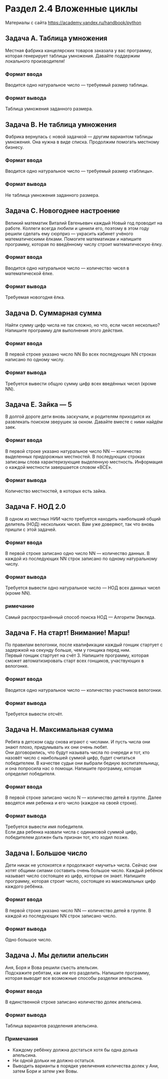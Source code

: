 # Раздел 2.4 Вложенные циклы

Материалы с сайта https://academy.yandex.ru/handbook/python

## Задача A. Таблица умножения
Местная фабрика канцелярских товаров заказала у вас программу, которая генерирует таблицы умножения.
Давайте поддержим локального производителя!
### Формат ввода
Вводится одно натуральное число — требуемый размер таблицы.
### Формат вывода
Таблица умножения заданного размера.

## Задача B. Не таблица умножения
Фабрика вернулась с новой задачкой — другим вариантом таблицы умножения. Она нужна в виде списка. Продолжим помогать местному бизнесу.
### Формат ввода
Вводится одно натуральное число — требуемый размер «таблицы».
### Формат вывода
Не таблица умножения заданного размера.

## Задача C. Новогоднее настроение
Великий математик Виталий Евгеньевич каждый Новый год проводит на работе. Коллеги всегда любили и ценили его, поэтому в этом году решили сделать ему сюрприз — украсить кабинет учёного математическими ёлками. Помогите математикам и напишите программу, которая по введённому числу строит математическую ёлку.
### Формат ввода
Вводится одно натуральное число — количество чисел в математической ёлке.
### Формат вывода
Требуемая новогодня ёлка.

## Задача D. Суммарная сумма
Найти сумму цифр числа не так сложно, но что, если чисел несколько?
Напишите программу для выполнения этого действия.
### Формат ввода
В первой строке указано число NN Во всех последующих NN строках написано по одному числу.
### Формат вывода
Требуется вывести общую сумму цифр всех введённых чисел (кроме NN).

## Задача E. Зайка — 5
В долгой дороге дети вновь заскучали, и родителям приходится их развлекать поиском зверушек за окном. Давайте вместе с ними найдём заек.
### Формат ввода
В первой строке указано натуральное число NN — количество выделенных придорожных местностей. В последующих строках записаны слова характеризующие выделенную местность.
Информация о каждой местности завершается словом «ВСЁ».
### Формат вывода
Количество местностей, в которых есть зайка.

## Задача F. НОД 2.0
В одном из местных НИИ часто требуется находить наибольший общий делитель (НОД) нескольких чисел. Вам уже доверяют, так что вновь пришли с этой задачей.
### Формат ввода
В первой строке записано одно число NN — количество данных. В каждой из последующих NN строк записано по одному натуральному числу.
### Формат вывода
Требуется вывести одно натуральное число — НОД всех данных чисел (кроме NN).
### римечание
Самый распространённый способ поиска НОД — Алгоритм Эвклида.

## Задача F. На старт! Внимание! Марш!
По правилам велогонки, после квалификации каждый гонщик стартует с задержкой на секунду больше, чем у гонщика перед ним.  
Первый гонщик стартует на счёт 3. Напишите программу, которая сможет автоматизировать старт всех гонщиков, участвующих в велогонке.
### Формат ввода
Вводится одно натуральное число — количество участников велогонки.
### Формат вывода
Требуется вывести отсчёт.

## Задача H. Максимальная сумма
Ребята в детском саду снова играют с числами. И пусть числа они знают плохо, придумывать их они очень любят.  
Они договорились, что будут называть числа по очереди и тот, кто назовёт число с наибольшей суммой цифр, будет считаться победителем. В качестве судьи они выбрали бедную воспитательницу, и она попросила нас о помощи.   Напишите программу, которая определит победителя.
### Формат ввода
В первой строке записано число N — количество детей в группе. Далее вводятся имя ребенка и его число (каждое на своей строке).
### Формат вывода
Требуется вывести имя победителя.  
Если два ребенка назвали числа с одинаковой суммой цифр, победителем должен быть признан тот, кто ходил позже.

## Задача I. Большое число
Дети никак не успокоятся и продолжают «мучить» числа. Сейчас они хотят общими силами составить очень большое число. Каждый ребёнок называет число состоящее из цифр, которые он знает. Напишите программу, которая строит число, состоящее из максимальных цифр каждого ребёнка.
### Формат ввода
В первой строке указано число NN — количество детей в группе. В каждой из последующих NN строк записано число.
### Формат вывода
Одно большое число.

## Задача J. Мы делили апельсин
Аня, Боря и Вова решили съесть апельсин.  
Подскажите ребятам, как им его разделить. Напишите программу, которая выводит все возможные способы разделки апельсина.
### Формат ввода
В единственной строке записано количество долек апельсина.
### Формат вывода
Таблица вариантов разделения апельсина.
### Примечания
- Каждому ребёнку должна достаться хотя бы одна долька апельсина.
- Ни одной дольки не должно остаться.
- Выводить варианты в порядке увеличения количества долек у Ани, затем Бори и затем уже Вовы.
